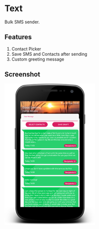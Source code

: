 # Text
Bulk SMS sender.

## Features
1. Contact Picker
2. Save SMS and Contacts after sending
3. Custom greeting message

## Screenshot
<img src="/screenshot.png" width="300px">
